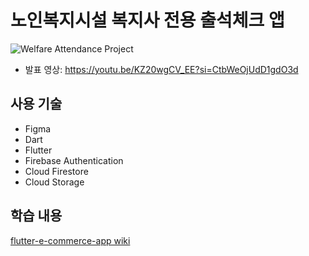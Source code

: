 # 노인복지시설 복지사 전용 출석체크 앱

![Welfare Attendance Project](https://github.com/user-attachments/assets/dfc03bfd-39a0-4771-891c-0c7346869ca1)

- 발표 영상: <a href="https://youtu.be/KZ20wgCV_EE?si=CtbWeOjUdD1gdO3d" target="_blank">https://youtu.be/KZ20wgCV_EE?si=CtbWeOjUdD1gdO3d</a>

## 사용 기술
- Figma
- Dart
- Flutter
- Firebase Authentication
- Cloud Firestore
- Cloud Storage

## 학습 내용
[flutter-e-commerce-app wiki](https://github.com/sehyeongcho/flutter-e-commerce-app/wiki)
